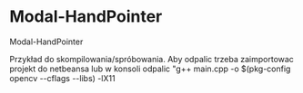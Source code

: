Modal-HandPointer
=================

Modal-HandPointer

Przykład do skompilowania/spróbowania. Aby odpalic trzeba zaimportowac projekt do netbeansa lub w konsoli odpalic "g++ main.cpp -o $(pkg-config opencv --cflags --libs) -lX11

